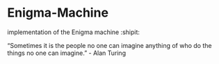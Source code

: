# Enigma-Machine
implementation of the Enigma machine :shipit:

“Sometimes it is the people no one can imagine anything of who do the things no one can imagine.” - Alan Turing
